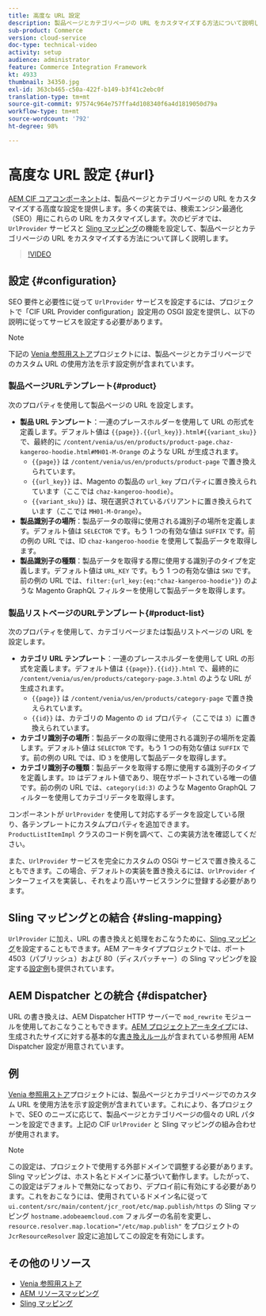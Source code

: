 ```yaml
---
title: 高度な URL 設定
description: 製品ページとカテゴリページの URL をカスタマイズする方法について説明します。このカスタマイズにより、実装で URL を検索エンジン向けに最適化し、検出を促進できます。
sub-product: Commerce
version: cloud-service
doc-type: technical-video
activity: setup
audience: administrator
feature: Commerce Integration Framework
kt: 4933
thumbnail: 34350.jpg
exl-id: 363cb465-c50a-422f-b149-b3f41c2ebc0f
translation-type: tm+mt
source-git-commit: 97574c964e757ffa4d108340f6a4d1819050d79a
workflow-type: tm+mt
source-wordcount: '792'
ht-degree: 98%

---
```


# 高度な URL 設定 {#url}

[AEM CIF コアコンポーネント](https://github.com/adobe/aem-core-cif-components)は、製品ページとカテゴリページの URL をカスタマイズする高度な設定を提供します。多くの実装では、検索エンジン最適化（SEO）用にこれらの URL をカスタマイズします。次のビデオでは、`UrlProvider` サービスと [Sling マッピング](https://sling.apache.org/documentation/the-sling-engine/mappings-for-resource-resolution.html)の機能を設定して、製品ページとカテゴリページの URL をカスタマイズする方法について詳しく説明します。

>[!VIDEO](https://video.tv.adobe.com/v/34350/?quality=12)

## 設定 {#configuration}

SEO 要件と必要性に従って `UrlProvider` サービスを設定するには、プロジェクトで「CIF URL Provider configuration」設定用の OSGI 設定を提供し、以下の説明に従ってサービスを設定する必要があります。

>[!NOTE]
>
> 下記の [Venia 参照用ストア](https://github.com/adobe/aem-cif-guides-venia)プロジェクトには、製品ページとカテゴリページでのカスタム URL の使用方法を示す設定例が含まれています。

### 製品ページURLテンプレート{#product}

次のプロパティを使用して製品ページの URL を設定します。

* **製品 URL テンプレート**：一連のプレースホルダーを使用して URL の形式を定義します。デフォルト値は `{{page}}.{{url_key}}.html#{{variant_sku}}` で、最終的に `/content/venia/us/en/products/product-page.chaz-kangeroo-hoodie.html#MH01-M-Orange` のような URL が生成されます。
   * `{{page}}` は `/content/venia/us/en/products/product-page` で置き換えられています。
   * `{{url_key}}` は、Magento の製品の `url_key` プロパティに置き換えられています（ここでは `chaz-kangeroo-hoodie`）。
   * `{{variant_sku}}` は、現在選択されているバリアントに置き換えられています（ここでは `MH01-M-Orange`）。
* **製品識別子の場所**：製品データの取得に使用される識別子の場所を定義します。デフォルト値は `SELECTOR` です。もう 1 つの有効な値は `SUFFIX` です。前の例の URL では、ID `chaz-kangeroo-hoodie` を使用して製品データを取得します。
* **製品識別子の種類**：製品データを取得する際に使用する識別子のタイプを定義します。デフォルト値は `URL_KEY` です。もう 1 つの有効な値は `SKU` です。前の例の URL では、`filter:{url_key:{eq:"chaz-kangeroo-hoodie"}}` のような Magento GraphQL フィルターを使用して製品データを取得します。

### 製品リストページのURLテンプレート{#product-list}

次のプロパティを使用して、カテゴリページまたは製品リストページの URL を設定します。

* **カテゴリ URL テンプレート**：一連のプレースホルダーを使用して URL の形式を定義します。デフォルト値は `{{page}}.{{id}}.html` で、最終的に `/content/venia/us/en/products/category-page.3.html` のような URL が生成されます。
   * `{{page}}` は `/content/venia/us/en/products/category-page` で置き換えられています。
   * `{{id}}` は、カテゴリの Magento の `id` プロパティ（ここでは `3`）に置き換えられています。
* **カテゴリ識別子の場所**：製品データの取得に使用される識別子の場所を定義します。デフォルト値は `SELECTOR` です。もう 1 つの有効な値は `SUFFIX` です。前の例の URL では、ID `3` を使用して製品データを取得します。
* **カテゴリ識別子の種類**：製品データを取得する際に使用する識別子のタイプを定義します。`ID` はデフォルト値であり、現在サポートされている唯一の値です。前の例の URL では、`category(id:3)` のような Magento GraphQL フィルターを使用してカテゴリデータを取得します。

コンポーネントが `UrlProvider` を使用して対応するデータを設定している限り、各テンプレートにカスタムプロパティを追加できます。`ProductListItemImpl` クラスのコード例を調べて、この実装方法を確認してください。

また、`UrlProvider` サービスを完全にカスタムの OSGi サービスで置き換えることもできます。この場合、デフォルトの実装を置き換えるには、`UrlProvider` インターフェイスを実装し、それをより高いサービスランクに登録する必要があります。

## Sling マッピングとの結合 {#sling-mapping}

`UrlProvider` に加え、URL の書き換えと処理をおこなうために、[Sling マッピング](https://sling.apache.org/documentation/the-sling-engine/mappings-for-resource-resolution.html)を設定することもできます。AEM アーキタイププロジェクトでは、ポート 4503（パブリッシュ）および 80（ディスパッチャー）の Sling マッピングを設定する[設定例](https://github.com/adobe/aem-cif-project-archetype/tree/master/src/main/archetype/samplecontent/src/main/content/jcr_root/etc/map.publish)も提供されています。

## AEM Dispatcher との統合 {#dispatcher}

URL の書き換えは、AEM Dispatcher HTTP サーバーで `mod_rewrite` モジュールを使用しておこなうこともできます。[AEM プロジェクトアーキタイプ](https://github.com/adobe/aem-project-archetype)には、生成されたサイズに対する基本的な[書き換えルール](https://github.com/adobe/aem-project-archetype/tree/master/src/main/archetype/dispatcher.cloud)が含まれている参照用 AEM Dispatcher 設定が用意されています。

## 例

[Venia 参照用ストア](https://github.com/adobe/aem-cif-guides-venia)プロジェクトには、製品ページとカテゴリページでのカスタム URL を使用方法を示す設定例が含まれています。これにより、各プロジェクトで、SEO のニーズに応じて、製品ページとカテゴリページの個々の URL パターンを設定できます。上記の CIF `UrlProvider` と Sling マッピングの組み合わせが使用されます。

>[!NOTE]
>
>この設定は、プロジェクトで使用する外部ドメインで調整する必要があります。Sling マッピングは、ホスト名とドメインに基づいて動作します。したがって、この設定はデフォルトで無効になっており、デプロイ前に有効にする必要があります。これをおこなうには、使用されているドメイン名に従って `ui.content/src/main/content/jcr_root/etc/map.publish/https` の Sling マッピング `hostname.adobeaemcloud.com` フォルダーの名前を変更し、`resource.resolver.map.location="/etc/map.publish"` をプロジェクトの `JcrResourceResolver` 設定に追加してこの設定を有効にします。

## その他のリソース

* [Venia 参照用ストア](https://github.com/adobe/aem-cif-guides-venia)
* [AEM リソースマッピング](https://docs.adobe.com/content/help/ja-JP/experience-manager-65/deploying/configuring/resource-mapping.translate.html)
* [Sling マッピング](https://sling.apache.org/documentation/the-sling-engine/mappings-for-resource-resolution.html)
